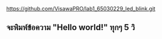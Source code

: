 https://github.com/VisawaPRO/lab1_65030229_led_blink.git
## จะพิมพ์ข้อความ "Hello world!" ทุกๆ 5 วิ
